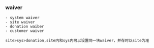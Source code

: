 ### waiver 
    - system waiver
    - site waiver 
    - donation waiber
    - customer waiver  

    site>sys>donation,site内和sys内可以设置同一块waiver，并存时以site为准
    